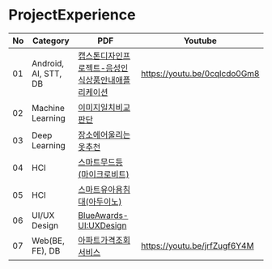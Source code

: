 # ProjectExperience

| No   | Category             | PDF                                      | Youtube                      |
| ---- | -------------------- | ---------------------------------------- | ---------------------------- |
| 01   | Android, AI, STT, DB | [캡스톤디자인프로젝트-음성인식상품안내애플리케이션](https://github.com/sy0227/ProjectExperience/blob/main/01.%EC%BA%A1%EC%8A%A4%ED%86%A4%EB%94%94%EC%9E%90%EC%9D%B8%ED%94%84%EB%A1%9C%EC%A0%9D%ED%8A%B8-%EC%9D%8C%EC%84%B1%EC%9D%B8%EC%8B%9D%EC%83%81%ED%92%88%EC%95%88%EB%82%B4%EC%95%A0%ED%94%8C%EB%A6%AC%EC%BC%80%EC%9D%B4%EC%85%98.pdf  "pdf 01 link") | https://youtu.be/0cqlcdo0Gm8 |
| 02   | Machine Learning     | [이미지일치비교판단](https://github.com/sy0227/ProjectExperience/blob/main/02.ML-%EC%9D%B4%EB%AF%B8%EC%A7%80%EC%9D%BC%EC%B9%98%EB%B9%84%EA%B5%90%ED%8C%90%EB%8B%A8.pdf "pdf 02 link") |                              |
| 03   | Deep Learning        | [장소에어울리는옷추천](https://github.com/sy0227/ProjectExperience/blob/main/03.DL-%EC%9E%A5%EC%86%8C%EC%97%90%EC%96%B4%EC%9A%B8%EB%A6%AC%EB%8A%94%EC%98%B7%EC%B6%94%EC%B2%9C.pdf "pdf 03 link") |                              |
| 04   | HCI                  | [스마트무드등(마이크로비트)](https://github.com/sy0227/ProjectExperience/blob/main/04.HCI-%EC%8A%A4%EB%A7%88%ED%8A%B8%EB%AC%B4%EB%93%9C%EB%93%B1(%EB%A7%88%EC%9D%B4%ED%81%AC%EB%A1%9C%EB%B9%84%ED%8A%B8).pdf "pdf 04 link") |                              |
| 05   | HCI                  | [스마트유아용침대(아두이노)](https://github.com/sy0227/ProjectExperience/blob/main/05.HCI-%EC%8A%A4%EB%A7%88%ED%8A%B8%EC%9C%A0%EC%95%84%EC%9A%A9%EC%B9%A8%EB%8C%80(%EC%95%84%EB%91%90%EC%9D%B4%EB%85%B8).pdf "pdf 05 link") |                              |
| 06   | UI/UX Design         | [BlueAwards-UI:UXDesign](https://github.com/sy0227/ProjectExperience/blob/main/06.BlueAwards-UI:UXDesign.pdf "pdf 06 link") |                              |
| 07   | Web(BE, FE), DB      | [아파트가격조회서비스](https://github.com/sy0227/ProjectExperience/blob/main/07.Web-%EC%95%84%ED%8C%8C%ED%8A%B8%EA%B0%80%EA%B2%A9%EC%A1%B0%ED%9A%8C%EC%84%9C%EB%B9%84%EC%8A%A4.pdf "pdf 07 link") | https://youtu.be/jrfZugf6Y4M |








